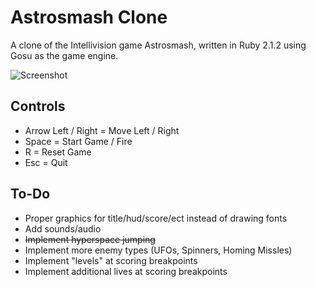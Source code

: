 # Astrosmash Clone
A clone of the Intellivision game Astrosmash, written in Ruby 2.1.2 using Gosu as the game engine.

![Screenshot](http://i.imgur.com/l50k6ae.png "Screenshot")

Controls
--------
- Arrow Left / Right = Move Left / Right
- Space = Start Game / Fire
- R = Reset Game
- Esc = Quit

To-Do
--------
- Proper graphics for title/hud/score/ect instead of drawing fonts
- Add sounds/audio
- ~~Implement hyperspace jumping~~
- Implement more enemy types (UFOs, Spinners, Homing Missles)
- Implement "levels" at scoring breakpoints
- Implement additional lives at scoring breakpoints